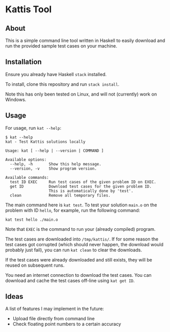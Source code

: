 # Kattis Tool

## About

This is a simple command line tool written in Haskell to easily
download and run the provided sample test cases on your machine.

## Installation

Ensure you already have Haskell `stack` installed.

To install, clone this repository and run `stack install`.

Note this has only been tested on Linux, and will not (currently)
work on Windows.

## Usage

For usage, run `kat --help`:

```
$ kat --help
kat - Test Kattis solutions locally

Usage: kat [ --help | --version | COMMAND ]

Available options:
  --help, -h       Show this help message.
  --version, -v    Show program version.

Available commands:
  test ID EXEC     Run test cases of the given problem ID on EXEC.
  get ID           Download test cases for the given problem ID.
                   This is automatically done by 'test'.
  clean            Remove all temporary files.
```

The main command here is `kat test`. To test your solution `main.o`
on the problem with ID `hello`, for example, run the following
command:
```
kat test hello ./main.o
```
Note that `EXEC` is the command to run your (already compiled) program.

The test cases are downloaded into `/tmp/kattis/`. If for some reason
the test cases got corrupted (which should never happen, the download
would probably just fail), you can run `kat clean` to clear the
downloads.

If the test cases were already downloaded and still exists, they will
be reused on subsequent runs.

You need an internet connection to download the test cases. You can
download and cache the test cases off-line using `kat get ID`.

## Ideas

A list of features I may implement in the future:

* Upload file directly from command line
* Check floating point numbers to a certain accuracy
